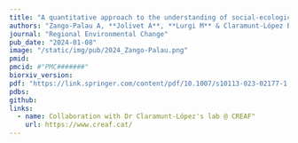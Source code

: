 ```yaml
---
title: "A quantitative approach to the understanding of social-ecological systems: a case study from the Pyrenees"
authors: "Zango-Palau A, **Jolivet A**, **Lurgi M** & Claramunt-López B"
journal: "Regional Environmental Change"
pub_date: "2024-01-08"
image: "/static/img/pub/2024_Zango-Palau.png"
pmid: 
pmcid: #"PMC#######"
biorxiv_version: 
pdf: "https://link.springer.com/content/pdf/10.1007/s10113-023-02177-1.pdf"
pdbs:
github:
links: 
  - name: Collaboration with Dr Claramunt-López's lab @ CREAF"
    url: https://www.creaf.cat/
---
```

